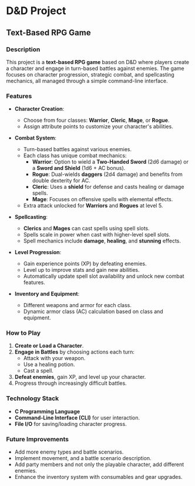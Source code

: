 # D&D Project
## Text-Based RPG Game

### Description
This project is a **text-based RPG game** based on D&D where players create a character and engage in turn-based battles against enemies. The game focuses on character progression, strategic combat, and spellcasting mechanics, all managed through a simple command-line interface.

### Features
- **Character Creation**:
  - Choose from four classes: **Warrior**, **Cleric**, **Mage**, or **Rogue**.
  - Assign attribute points to customize your character's abilities.
  
- **Combat System**:
  - Turn-based battles against various enemies.
  - Each class has unique combat mechanics:
    - **Warrior**: Option to wield a **Two-Handed Sword** (2d6 damage) or a **Sword and Shield** (1d6 + AC bonus).
    - **Rogue**: Dual-wields **daggers** (2d4 damage) and benefits from double dexterity for AC.
    - **Cleric**: Uses a **shield** for defense and casts healing or damage spells.
    - **Mage**: Focuses on offensive spells with elemental effects.
  - Extra attack unlocked for **Warriors** and **Rogues** at level 5.

- **Spellcasting**:
  - **Clerics** and **Mages** can cast spells using spell slots.
  - Spells scale in power when cast with higher-level spell slots.
  - Spell mechanics include **damage**, **healing**, and **stunning** effects.

- **Level Progression**:
  - Gain experience points (XP) by defeating enemies.
  - Level up to improve stats and gain new abilities.
  - Automatically update spell slot availability and unlock new combat features.

- **Inventory and Equipment**:
  - Different weapons and armor for each class.
  - Dynamic armor class (AC) calculation based on class and equipment.

### How to Play
1. **Create or Load a Character**.
2. **Engage in Battles** by choosing actions each turn:
   - Attack with your weapon.
   - Use a healing potion.
   - Cast a spell.
3. **Defeat enemies**, gain XP, and level up your character.
4. Progress through increasingly difficult battles.

### Technology Stack
- **C Programming Language**
- **Command-Line Interface (CLI)** for user interaction.
- **File I/O** for saving/loading character progress.

### Future Improvements
- Add more enemy types and battle scenarios.
- Implement movement, and a battle scenario description.
- Add party members and not only the playable character, add different enemies.
- Enhance the inventory system with consumables and gear upgrades.

